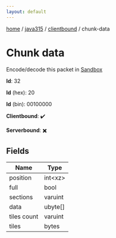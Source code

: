```yaml
---
layout: default
---
```


[home](/)  /  [java315](/protocol/java315)  /  [clientbound](/protocol/java315/clientbound)  /  chunk-data

# Chunk data

Encode/decode this packet in [Sandbox](../../../sandbox/java315#clientbound.chunk_data)

**Id**: 32

**Id** (hex): 20

**Id** (bin): 00100000

**Clientbound**: ✔️

**Serverbound**: ✖️

## Fields

Name | Type
---|---
position | int&lt;xz&gt;
full | bool
sections | varuint
data | ubyte[]
tiles count | varuint
tiles | bytes
